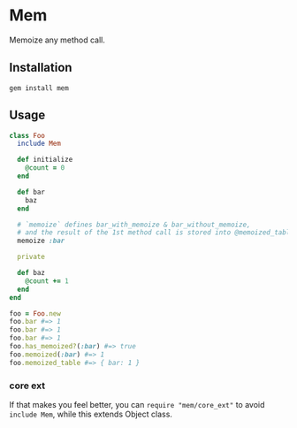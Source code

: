 # Mem
Memoize any method call.

## Installation
```
gem install mem
```

## Usage
```ruby
class Foo
  include Mem

  def initialize
    @count = 0
  end

  def bar
    baz
  end

  # `memoize` defines bar_with_memoize & bar_without_memoize,
  # and the result of the 1st method call is stored into @memoized_table.
  memoize :bar

  private

  def baz
    @count += 1
  end
end

foo = Foo.new
foo.bar #=> 1
foo.bar #=> 1
foo.bar #=> 1
foo.has_memoized?(:bar) #=> true
foo.memoized(:bar) #=> 1
foo.memoized_table #=> { bar: 1 }
```

### core ext
If that makes you feel better, you can `require "mem/core_ext"` to avoid `include Mem`,
while this extends Object class.
